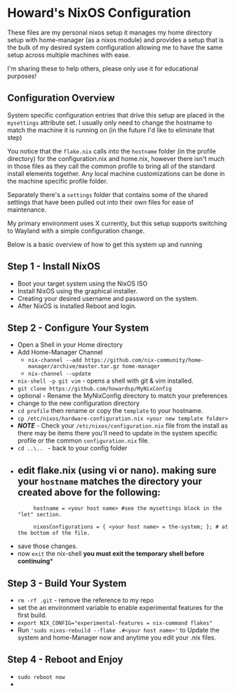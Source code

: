# Howard's NixOS Configuration

These files are my personal nixos setup it manages my home directory setup with home-manager (as a nixos module) and provides a setup that is the bulk of my desired system configuration allowing me to have the same setup across multiple machines with ease.  

I'm sharing these to help others,  please only use it for educational purposes!

## Configuration Overview

System specific configuration entries that drive this setup are placed 
in the ```mysettings``` attribute set.  I usually only need to change the hostname 
to match the machine it is running on (in the future I'd like to eliminate that step) 

You notice that the ```flake.nix``` calls into the ```hostname``` folder (in the profile directory) for the configuration.nix and home.nix, however there isn't much in those files as they call the common profile to bring all of the standard install elements together.  Any local machine customizations can be done in the machine specific profile folder. 

Separately there's a ```settings``` folder that contains some of the shared settings that have been pulled out into their own files for ease of maintenance. 

My primary environment uses X currently, but this setup supports switching to Wayland with a simple configuration change.

Below is a basic overview of how to get this system up and running

## Step 1 - Install NixOS
  - Boot your target system using the NixOS ISO 
  - Install NixOS using the graphical installer. 
  - Creating your desired username and password on the system. 
  - After NixOS is installed Reboot and login. 

## Step 2 - Configure Your System
  - Open a Shell in your Home directory 
  - Add Home-Manager Channel 
    - ```nix-channel --add https://github.com/nix-community/home-manager/archive/master.tar.gz home-manager```
    - ```nix-channel --update```
  - ```nix-shell -p git vim```  - opens a shell with git & vim installed. 
  - ```git clone https://github.com/howardsp/MyNixConfig```
  - optional - Rename the MyNixConfig directory to match your preferences 
  - change to the new configuration directory 
  - ```cd profile``` then rename or copy the ```template``` to your hostname. 
  - ```cp /etc/nixos/hardware-configuration.nix <your new template folder> ```
  - ***NOTE***  - Check your ```/etc/nixos/configuration.nix``` file from the install as there may be items there you'll need to update in the system specific profile or the common ```configuration.nix``` file.
  - ```cd ..\.. ```  - back to your config folder
  - edit flake.nix (using vi or nano). making sure your ```hostname``` matches the directory your created above for the following:
    - 
     ```
          hostname = <your host name> #see the mysettings block in the "let" section.  

          nixosConfigurations = { <your host name> = the-system; }; # at the bottom of the file. 
    ```
  - save those changes.
  - now ```exit``` the nix-shell **you must exit the temporary shell before continuing***
  
  ## Step 3 - Build Your System
  - ```rm -rf .git```  - remove the reference to my repo 
  - set the an environment variable to enable experimental features for the first build.  
  -  ```export NIX_CONFIG="experimental-features = nix-command flakes"```
 - Run  ```'sudo nixos-rebuild --flake .#<your host name>'``` to Update the system and home-Manager now and anytime you edit your .nix files. 
  
  ## Step 4 - Reboot and Enjoy
  - ```sudo reboot now```  
  - 
